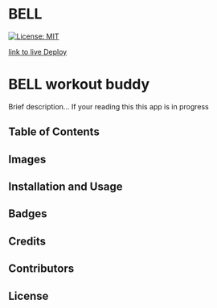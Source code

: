# BELL
[![License: MIT](https://img.shields.io/badge/License-MIT-yellow.svg)](https://opensource.org/licenses/MIT)

[link to live Deploy](lol)




# BELL workout buddy



Brief description... If your reading this this app is in progress




## Table of Contents


## Images


## Installation and Usage

## Badges

## Credits

## Contributors

## License
